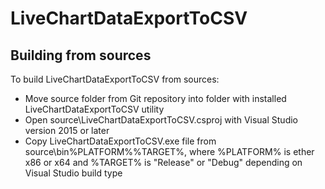 # LiveChartDataExportToCSV

## Building from sources

To build LiveChartDataExportToCSV from sources:
* Move source folder from Git repository into folder with installed LiveChartDataExportToCSV utility
* Open source\LiveChartDataExportToCSV.csproj with Visual Studio version 2015 or later
* Copy LiveChartDataExportToCSV.exe file from source\bin\%PLATFORM%\%TARGET%\, where %PLATFORM% is ether x86 or x64 and %TARGET% is "Release" or "Debug" depending on Visual Studio build type

